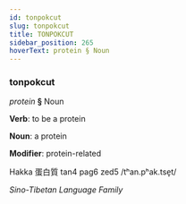 ```yaml
---
id: tonpokcut
slug: tonpokcut
title: TONPOKCUT
sidebar_position: 265
hoverText: protein § Noun
---
```


### tonpokcut

*protein* **§** Noun

**Verb**: to be a protein

**Noun**: a protein

**Modifier**: protein-related

Hakka 蛋白質 tan4 pag6 zed5 /tʰan.pʰak.tse̞t/

*Sino-Tibetan Language Family*